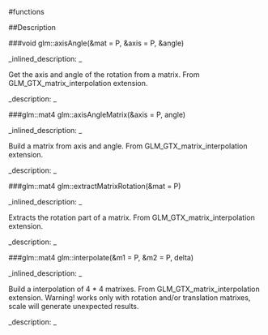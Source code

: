 #functions


<!--
_visible: True_
_advanced: False_
-->

##Description






<!----------------------------------------------------------------------------->

###void glm::axisAngle(&mat = P, &axis = P, &angle)

<!--
_syntax: glm::axisAngle(&mat = P, &axis = P, &angle)_
_name: glm::axisAngle_
_returns: void_
_returns_description: _
_parameters: const glm::mat4 &mat=P, glm::vec3 &axis=P, T &angle_
_version_started: 0.10.0_
_version_deprecated: _
_summary: _
_constant: False_
_static: False_
_visible: True_
_advanced: False_
-->

_inlined_description: _

Get the axis and angle of the rotation from a matrix.
From GLM_GTX_matrix_interpolation extension.





_description: _







<!----------------------------------------------------------------------------->

###glm::mat4 glm::axisAngleMatrix(&axis = P, angle)

<!--
_syntax: glm::axisAngleMatrix(&axis = P, angle)_
_name: glm::axisAngleMatrix_
_returns: glm::mat4_
_returns_description: _
_parameters: const glm::vec3 &axis=P, const T angle_
_version_started: 0.10.0_
_version_deprecated: _
_summary: _
_constant: False_
_static: False_
_visible: True_
_advanced: False_
-->

_inlined_description: _

Build a matrix from axis and angle.
From GLM_GTX_matrix_interpolation extension.





_description: _







<!----------------------------------------------------------------------------->

###glm::mat4 glm::extractMatrixRotation(&mat = P)

<!--
_syntax: glm::extractMatrixRotation(&mat = P)_
_name: glm::extractMatrixRotation_
_returns: glm::mat4_
_returns_description: _
_parameters: const glm::mat4 &mat=P_
_version_started: 0.10.0_
_version_deprecated: _
_summary: _
_constant: False_
_static: False_
_visible: True_
_advanced: False_
-->

_inlined_description: _

Extracts the rotation part of a matrix.
From GLM_GTX_matrix_interpolation extension.





_description: _







<!----------------------------------------------------------------------------->

###glm::mat4 glm::interpolate(&m1 = P, &m2 = P, delta)

<!--
_syntax: glm::interpolate(&m1 = P, &m2 = P, delta)_
_name: glm::interpolate_
_returns: glm::mat4_
_returns_description: _
_parameters: const glm::mat4 &m1=P, const glm::mat4 &m2=P, const T delta_
_version_started: 0.10.0_
_version_deprecated: _
_summary: _
_constant: False_
_static: False_
_visible: True_
_advanced: False_
-->

_inlined_description: _

Build a interpolation of 4 * 4 matrixes.
From GLM_GTX_matrix_interpolation extension.
Warning! works only with rotation and/or translation matrixes, scale will generate unexpected results.





_description: _







<!----------------------------------------------------------------------------->

